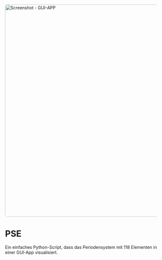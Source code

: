 <div style="display: block;margin: auto;"><img width = "700px;" style = "border-radius:7px;" alt = "Screenshot - GUI-APP"
    src="https://user-images.githubusercontent.com/62395480/215745308-67074c33-bf6e-4782-a1f8-3dc6293038de.png"></div>


# PSE
Ein einfaches Python-Script, dass das Periodensystem mit 118 Elementen in einer GUI-App visualisiert.

